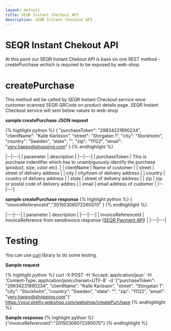 ```yaml
---
layout: default
title: SEQR Instant Checkout API
description: SEQR Instant Checkout API
---
```


# SEQR Instant Chekout API

At this point our SEQR Instant Chekout API is base on one REST method  - createPurchase wchich is required to be exposed by web-shop.

# createPurchase

This method will be called by SEQR Instant Checkout service once customer scanned SEQR QRCode on product details page.
SEQR Instant Checkout service will sent below values to web-shop


<b>sample createPurchase JSON request</b>

{% highlight python %}
{
    "purchaseToken": "29834231890234",
    "clientName": "Kalle Karlsson",
    "street": "Storgatan 1",
    "city": "Stockholm",
    "country": "Sweden",
    "state": "",
    "zip": "11122",
    "email": "very.happy@shopping.com"
}
{% endhighlight %}

|--|---|
| parameter | description |
|--|---|
| purchaseToken | This is purchase indentifier which has to unambiguously identify the purchese (product, size, color etc). |
| clientName | Name of customer |
| street | street of delivery address |
| city | city/town of delivery address |
| country | country of delivery address |
| state | street of delivery address |
| zip | zip or postal code of delivery addres |
| email | email address of customer |
|--|---|

<b>sample createPurchase response</b>
{% highlight python %}
{
   "invoiceReferenceId":"20150306072260070"
}
{% endhighlight %}


|---|---|
| parameter | description |
|---|---|
| invoiceReferenceId | invoiceReference from  sendInvoice response ([SEQR Payment API](/merchant/reference/api.html)) |
|---|---|

# Testing

You can use [curl](http://curl.haxx.se/download.html) library to do some testing.

<b>Sample request</b>

{% highlight python %}
curl
-X POST
-H 'Accept: application/json'
-H 'Content-Type: application/json;charset=UTF-8'
-d '{"purchaseToken": "29834231890234", "clientName": "Kalle Karlsson", 
"street": "Storgatan 1", "city": "Stockholm", "country": "Sweden", 
"state": "", "zip": "11122", "email": "very.happy@shopping.com"}'
https://your.pretty.webshop.com/webshop/createPurchase
{% endhighlight %}

<b>Sample response</b>
{% highlight python %}
{"invoiceReferenceId":"20150306072260070"}
{% endhighlight %}


